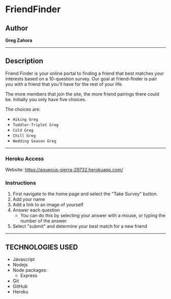 # FriendFinder

## Author

**Greg Zahora** 

- - -

## Description
Friend Finder is your online portal to finding a friend that best matches your interests based on a 10-question survey. Our goal at friend-finder is pair you with a friend that you'll have for the rest of your life.

The more members that join the site, the more friend pairings there could be. Initially you only have five choices.

The choices are:
   * `Hiking Greg`
   * `Toddler-Triplet Greg`
   * `Cold Greg`
   * `Chill Greg`
   * `Wedding Season Greg`

- - -

### **Heroku Access**

Website: https://aqueous-sierra-29732.herokuapp.com/ 

### **Instructions**

1. First navigate to the home page and select the "Take Survey" button.
2. Add your name
3. Add a link to an image of yourself
4. Answer each question
    - You can do this by selecting your answer with a mouse, or typing the number of the answer
5. Select "submit" and determine your best match for a new friend 



- - -

## TECHNOLOGIES USED
* Javascript
* Nodejs
* Node packages:
    * Express
* Git
* GitHub
* Heroku